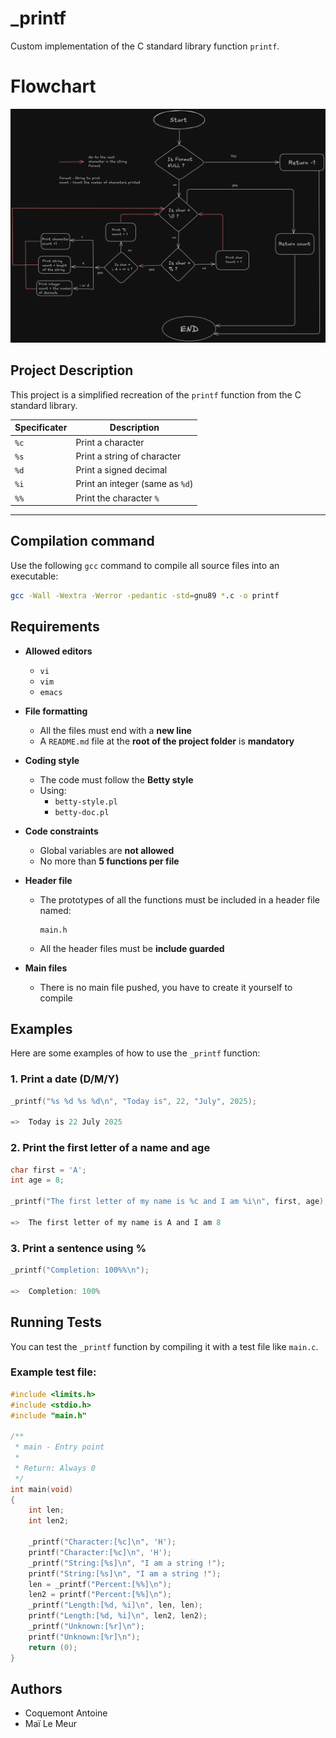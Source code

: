 
# _printf

Custom implementation of the C standard library function `printf`.

# Flowchart

![alt text](https://github.com/Le-Meur-Mai/holbertonschool-printf/blob/main/DiagramPrintfFinal.png?raw=true)


## Project Description

This project is a simplified recreation of the `printf` function from the C standard library.

| Specificater  | Description                         |
|---------------|-------------------------------------|
| `%c`          | Print a character                   |
| `%s`          | Print a string of character         |
| `%d`          | Print a signed decimal              |
| `%i`          | Print an integer (same as `%d`)     |
| `%%`          | Print the character  `%`            |

---
## Compilation command

Use the following `gcc` command to compile all source files into an executable:

```bash
gcc -Wall -Wextra -Werror -pedantic -std=gnu89 *.c -o printf
```
## Requirements

- **Allowed editors**
  - `vi`
  - `vim`
  - `emacs`

- **File formatting**
  - All the files must end with a **new line**
  - A `README.md` file at the **root of the project folder** is **mandatory**

- **Coding style**
  - The code must follow the **Betty style**
  - Using:
    - `betty-style.pl`
    - `betty-doc.pl`

- **Code constraints**
  - Global variables are **not allowed**
  - No more than **5 functions per file**

- **Header file**
  - The prototypes of all the functions must be included in a header file named:
    ```
    main.h
    ```
  - All the header files must be **include guarded**

- **Main files**
  - There is no main file pushed, you have to create it yourself to compile

## Examples

Here are some examples of how to use the `_printf` function:

### 1. Print a date (D/M/Y)

```c
_printf("%s %d %s %d\n", "Today is", 22, "July", 2025);

=>  Today is 22 July 2025
```

### 2. Print the first letter of a name and age

```c
char first = 'A';
int age = 8;

_printf("The first letter of my name is %c and I am %i\n", first, age);

=>  The first letter of my name is A and I am 8
```

### 3. Print a sentence using %

```c
_printf("Completion: 100%%\n");

=>  Completion: 100%
```
## Running Tests

You can test the `_printf` function by compiling it with a test file like `main.c`.

### Example test file:

```c
#include <limits.h>
#include <stdio.h>
#include "main.h"

/**
 * main - Entry point
 *
 * Return: Always 0
 */
int main(void)
{
    int len;
    int len2;

    _printf("Character:[%c]\n", 'H');
    printf("Character:[%c]\n", 'H');
    _printf("String:[%s]\n", "I am a string !");
    printf("String:[%s]\n", "I am a string !");
    len = _printf("Percent:[%%]\n");
    len2 = printf("Percent:[%%]\n");
    _printf("Length:[%d, %i]\n", len, len);
    printf("Length:[%d, %i]\n", len2, len2);
    _printf("Unknown:[%r]\n");
    printf("Unknown:[%r]\n");
    return (0);
}
```

## Authors

- Coquemont Antoine
- Maï Le Meur
